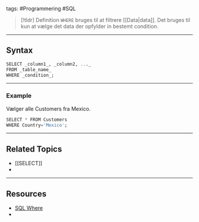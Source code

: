 tags: #Programmering #SQL

> [!tldr] Definition
> `WHERE` bruges til at filtrere [[Data|data]].
> Det bruges til kun at vælge det data der opfylder in bestemt condition.

---

## Syntax
```SQL
SELECT _column1_, _column2, ..._  
FROM _table_name_  
WHERE _condition_;
```

---

### Example
Vælger alle Customers fra Mexico.

```SQL
SELECT * FROM Customers  
WHERE Country='Mexico';
```

---

## Related Topics
- [[SELECT]]
- 

---

## Resources
- [SQL Where](https://www.w3schools.com/sql/sql_where.asp)
- 